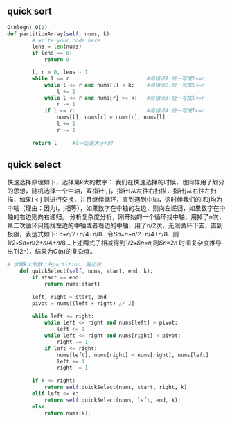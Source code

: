 ## quick sort

```python
O(nlogn) O(1)
def partitionArray(self, nums, k):
        # write your code here
        lens = len(nums)
        if lens == 0:
            return 0

        l, r = 0, lens - 1
        while l <= r:                        #易错点1:统一写成l<=r
            while l <= r and nums[l] < k:    #易错点2:统一写成l<=r
                l += 1
            while l <= r and nums[r] >= k:   #易错点3:统一写成l<=r
                r -= 1
            if l <= r:                       #易错点4:统一写成l<=r
                nums[l], nums[r] = nums[r], nums[l]
                l += 1
                r -= 1
        
        return l     #l一定是大于r的
```

## quick select

快速选择原理如下，选择第k大的数字：
我们在快速选择的时候，也同样用了划分的思想，随机选择一个中轴，双指针i, j，指针i从左往右扫描，指针j从右往左扫描，如果i < j 则进行交换，并且继续循环，直到遇到中轴，这时候我们的i和j均为中轴（理由：因为i，j相等），如果数字在中轴的左边，则向左递归，如果数字在中轴的右边则向右递归。
分析复杂度分析，刚开始的一个循环找中轴，用掉了n次，第二次循环只能找左边的中轴或者右边的中轴，用了n/2次，无限循环下去，直到极限，表达式如下:
𝑛+𝑛/2+𝑛/4+𝑛/8...令𝑆𝑛=𝑛+𝑛/2+𝑛/4+𝑛/8...则1/2∗𝑆𝑛=𝑛/2+𝑛/4+𝑛/8...上述两式子相减得到1/2∗𝑆𝑛=𝑛,则𝑆𝑛=2𝑛 时间复杂度推导出T(2n)，结果为O(n)的复杂度。


```python
# 求第k大的数：先partition，再比较
    def quickSelect(self, nums, start, end, k):
        if start == end:
            return nums[start]
        
        left, right = start, end
        pivot = nums[(left + right) // 2]
        
        while left <= right:
            while left <= right and nums[left] > pivot:
                left += 1
            while left <= right and nums[right] < pivot:
                right -= 1
            if left <= right:
                nums[left], nums[right] = nums[right], nums[left]
                left += 1
                right -= 1
                
        if k <= right:
            return self.quickSelect(nums, start, right, k)
        elif left <= k:
            return self.quickSelect(nums, left, end, k);
        else:
            return nums[k];
```
